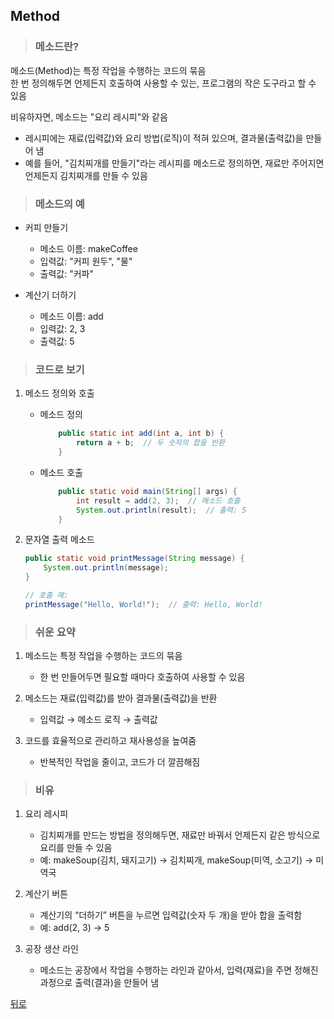 ## Method
> ### 메소드란?
메소드(Method)는 특정 작업을 수행하는 코드의 묶음</br>
한 번 정의해두면 언제든지 호출하여 사용할 수 있는, 프로그램의 작은 도구라고 할 수 있음

비유하자면, 메소드는 "요리 레시피"와 같음
- 레시피에는 재료(입력값)와 요리 방법(로직)이 적혀 있으며, 결과물(출력값)을 만들어 냄
- 예를 들어, "김치찌개를 만들기"라는 레시피를 메소드로 정의하면, 재료만 주어지면 언제든지 김치찌개를 만들 수 있음

> ### 메소드의 예
- 커피 만들기
    - 메소드 이름: makeCoffee
    - 입력값: "커피 원두", "물"
    - 출력값: "커파"

- 계산기 더하기
    - 메소드 이름: add
    - 입력값: 2, 3
    - 출력값: 5

> ### 코드로 보기
1. 메소드 정의와 호출
    - 메소드 정의
        ```java
            public static int add(int a, int b) {
                return a + b;  // 두 숫자의 합을 반환
            }
        ```

    - 메소드 호출
        ```java
            public static void main(String[] args) {
                int result = add(2, 3);  // 메소드 호출
                System.out.println(result);  // 출력: 5
            }
        ```

2. 문자열 출력 메소드
    ```java
    public static void printMessage(String message) {
        System.out.println(message);
    }

    // 호출 예:
    printMessage("Hello, World!");  // 출력: Hello, World!
    ```

> ### 쉬운 요약
1.	메소드는 특정 작업을 수행하는 코드의 묶음
	- 한 번 만들어두면 필요할 때마다 호출하여 사용할 수 있음

2.	메소드는 재료(입력값)를 받아 결과물(출력값)을 반환
	- 입력값 → 메소드 로직 → 출력값

3.	코드를 효율적으로 관리하고 재사용성을 높여줌
	- 반복적인 작업을 줄이고, 코드가 더 깔끔해짐

> ### 비유
1.	요리 레시피
	- 김치찌개를 만드는 방법을 정의해두면, 재료만 바꿔서 언제든지 같은 방식으로 요리를 만들 수 있음
	- 예: makeSoup(김치, 돼지고기) → 김치찌개, makeSoup(미역, 소고기) → 미역국

2.	계산기 버튼
	- 계산기의 “더하기” 버튼을 누르면 입력값(숫자 두 개)을 받아 합을 출력함
	- 예: add(2, 3) → 5

3.	공장 생산 라인
    - 메소드는 공장에서 작업을 수행하는 라인과 같아서, 입력(재료)을 주면 정해진 과정으로 출력(결과)을 만들어 냄

[뒤로](../README.md#java-study-notes)